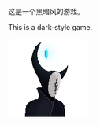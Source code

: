 这是一个黑暗风的游戏。

This is a dark-style game.

![图片](Dead_Cell/image_source/player/stare/Facing_Down.png)
